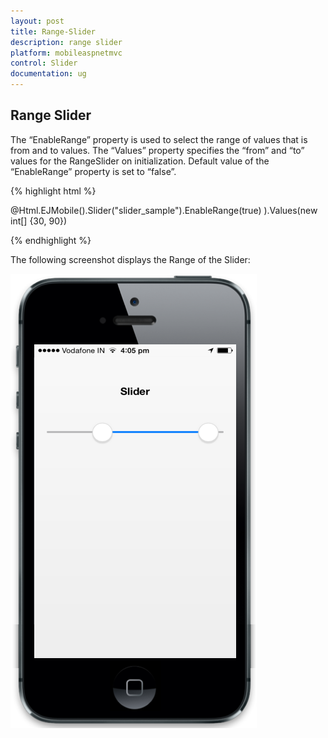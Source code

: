 ```yaml
---
layout: post
title: Range-Slider
description: range slider
platform: mobileaspnetmvc
control: Slider
documentation: ug
---
```


## Range Slider

The “EnableRange” property is used to select the range of values that is from and to values. The “Values” property specifies the “from” and “to” values for the RangeSlider on initialization. Default value of the “EnableRange” property is set to “false”.

{% highlight html %}

@Html.EJMobile().Slider("slider_sample").EnableRange(true) ).Values(new int[] {30, 90})

{% endhighlight %}

The following screenshot displays the Range of the Slider:

![](Range-Slider_images/Range-Slider_img1.png)



